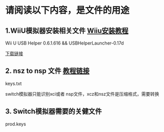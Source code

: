 # 请阅读以下内容，是文件的用途


## 1.WiiU模拟器安装相关文件 [Wiiu安装教程](https://youtu.be/JDs_W5mbYOw)

Wii U USB Helper 0.6.1.616  &&   USBHelperLauncher-0.17d

[下载链接](https://drive.google.com/file/d/1eFeA36Nd1UwqOc4hsPG3_aFggBmjFlW8/view?usp=sharing,%20https://drive.google.com/file/d/1kPatjNHYd58CwTqsyoDyhTaF3gH0ewgt/view?usp=sharing
)

## 2. nsz  to nsp 文件 [教程链接](https://youtu.be/oL-qlzZBcJs)

keys.txt

switch模拟器只能识别xci或者 nsp文件，xcz和nsz文件是压缩格式，需要转换 


 

## 3. Switch模拟器需要的关健文件

prod.keys
